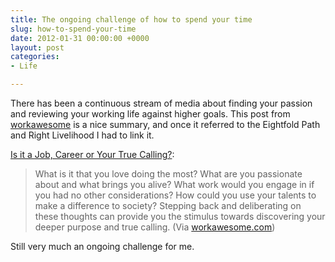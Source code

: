 ```yaml
---
title: The ongoing challenge of how to spend your time
slug: how-to-spend-your-time
date: 2012-01-31 00:00:00 +0000
layout: post
categories: 
- Life

---
```

There has been a continuous stream of media about finding your passion and reviewing your working life against higher goals. This post from [workawesome][workawesome] is a nice summary, and once it referred to the Eightfold Path and Right Livelihood I had to link it.

[Is it a Job, Career or Your True Calling?][workawesome 2]:

> What is it that you love doing the most? What are you passionate about and what brings you alive? What work would you engage in if you had no other considerations? How could you use your talents to make a difference to society? Stepping back and deliberating on these thoughts can provide you the stimulus towards discovering your deeper purpose and true calling.
(Via [workawesome.com][workawesome])

Still very much an ongoing challenge for me.

[workawesome]: http://workawesome.com/
[workawesome 2]: http://workawesome.com/career/true-calling/
